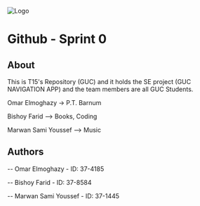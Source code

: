 ﻿![Logo](team15-logo.jpg)
# Github - Sprint 0

## About
This is T15's Repository (GUC) and it holds the SE project (GUC NAVIGATION APP) and the team members are all GUC Students.

Omar Elmoghazy -> P.T. Barnum 

Bishoy Farid --> Books, Coding

Marwan Sami Youssef --> Music

## Authors

-- Omar Elmoghazy - ID: 37-4185

-- Bishoy Farid - ID: 37-8584

-- Marwan Sami Youssef - ID: 37-1445